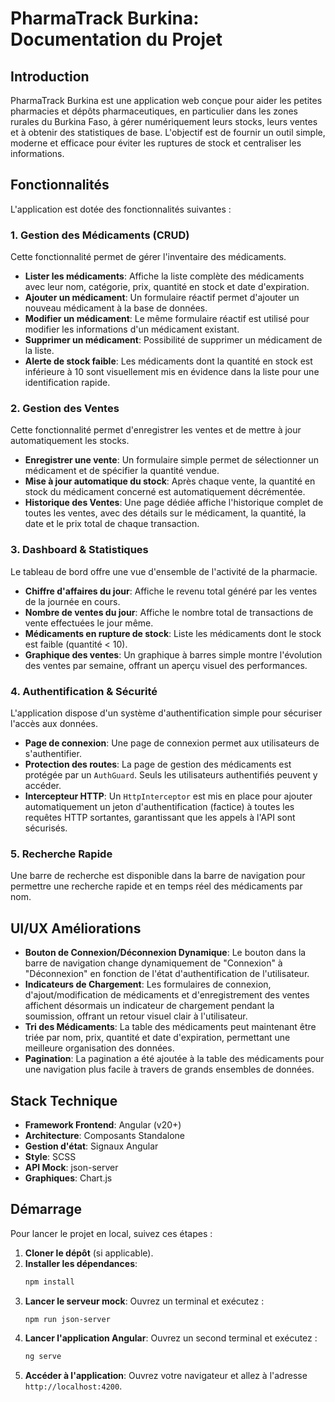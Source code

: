 
# PharmaTrack Burkina: Documentation du Projet

## Introduction

PharmaTrack Burkina est une application web conçue pour aider les petites pharmacies et dépôts pharmaceutiques, en particulier dans les zones rurales du Burkina Faso, à gérer numériquement leurs stocks, leurs ventes et à obtenir des statistiques de base. L'objectif est de fournir un outil simple, moderne et efficace pour éviter les ruptures de stock et centraliser les informations.

## Fonctionnalités

L'application est dotée des fonctionnalités suivantes :

### 1. Gestion des Médicaments (CRUD)

Cette fonctionnalité permet de gérer l'inventaire des médicaments.

- **Lister les médicaments**: Affiche la liste complète des médicaments avec leur nom, catégorie, prix, quantité en stock et date d'expiration.
- **Ajouter un médicament**: Un formulaire réactif permet d'ajouter un nouveau médicament à la base de données.
- **Modifier un médicament**: Le même formulaire réactif est utilisé pour modifier les informations d'un médicament existant.
- **Supprimer un médicament**: Possibilité de supprimer un médicament de la liste.
- **Alerte de stock faible**: Les médicaments dont la quantité en stock est inférieure à 10 sont visuellement mis en évidence dans la liste pour une identification rapide.

### 2. Gestion des Ventes

Cette fonctionnalité permet d'enregistrer les ventes et de mettre à jour automatiquement les stocks.

- **Enregistrer une vente**: Un formulaire simple permet de sélectionner un médicament et de spécifier la quantité vendue.
- **Mise à jour automatique du stock**: Après chaque vente, la quantité en stock du médicament concerné est automatiquement décrémentée.
- **Historique des Ventes**: Une page dédiée affiche l'historique complet de toutes les ventes, avec des détails sur le médicament, la quantité, la date et le prix total de chaque transaction.

### 3. Dashboard & Statistiques

Le tableau de bord offre une vue d'ensemble de l'activité de la pharmacie.

- **Chiffre d'affaires du jour**: Affiche le revenu total généré par les ventes de la journée en cours.
- **Nombre de ventes du jour**: Affiche le nombre total de transactions de vente effectuées le jour même.
- **Médicaments en rupture de stock**: Liste les médicaments dont le stock est faible (quantité < 10).
- **Graphique des ventes**: Un graphique à barres simple montre l'évolution des ventes par semaine, offrant un aperçu visuel des performances.

### 4. Authentification & Sécurité

L'application dispose d'un système d'authentification simple pour sécuriser l'accès aux données.

- **Page de connexion**: Une page de connexion permet aux utilisateurs de s'authentifier.
- **Protection des routes**: La page de gestion des médicaments est protégée par un `AuthGuard`. Seuls les utilisateurs authentifiés peuvent y accéder.
- **Intercepteur HTTP**: Un `HttpInterceptor` est mis en place pour ajouter automatiquement un jeton d'authentification (factice) à toutes les requêtes HTTP sortantes, garantissant que les appels à l'API sont sécurisés.

### 5. Recherche Rapide

Une barre de recherche est disponible dans la barre de navigation pour permettre une recherche rapide et en temps réel des médicaments par nom.

## UI/UX Améliorations

- **Bouton de Connexion/Déconnexion Dynamique**: Le bouton dans la barre de navigation change dynamiquement de "Connexion" à "Déconnexion" en fonction de l'état d'authentification de l'utilisateur.
- **Indicateurs de Chargement**: Les formulaires de connexion, d'ajout/modification de médicaments et d'enregistrement des ventes affichent désormais un indicateur de chargement pendant la soumission, offrant un retour visuel clair à l'utilisateur.
- **Tri des Médicaments**: La table des médicaments peut maintenant être triée par nom, prix, quantité et date d'expiration, permettant une meilleure organisation des données.
- **Pagination**: La pagination a été ajoutée à la table des médicaments pour une navigation plus facile à travers de grands ensembles de données.

## Stack Technique

- **Framework Frontend**: Angular (v20+)
- **Architecture**: Composants Standalone
- **Gestion d'état**: Signaux Angular
- **Style**: SCSS
- **API Mock**: json-server
- **Graphiques**: Chart.js

## Démarrage

Pour lancer le projet en local, suivez ces étapes :

1.  **Cloner le dépôt** (si applicable).
2.  **Installer les dépendances**:
    ```bash
    npm install
    ```
3.  **Lancer le serveur mock**:
    Ouvrez un terminal et exécutez :
    ```bash
    npm run json-server
    ```
4.  **Lancer l'application Angular**:
    Ouvrez un second terminal et exécutez :
    ```bash
    ng serve
    ```
5.  **Accéder à l'application**:
    Ouvrez votre navigateur et allez à l'adresse `http://localhost:4200`.
